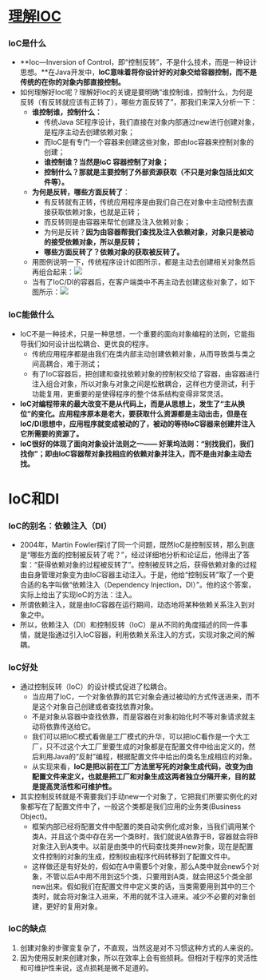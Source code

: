 # [理解IOC](http://blog.csdn.net/yansuoo/article/details/51234083)

### IoC是什么

- **Ioc—Inversion of Control，即“控制反转”，不是什么技术，而是一种设计思想。**在Java开发中，**IoC意味着将你设计好的对象交给容器控制，而不是传统的在你的对象内部直接控制。**
- 如何理解好Ioc呢？理解好Ioc的关键是要明确“谁控制谁，控制什么，为何是反转（有反转就应该有正转了），哪些方面反转了”，那我们来深入分析一下：
  - **谁控制谁，控制什么：**
    - 传统Java SE程序设计，我们直接在对象内部通过new进行创建对象，是程序主动去创建依赖对象；
    - 而IoC是有专门一个容器来创建这些对象，即由Ioc容器来控制对象的创建；
    - **谁控制谁？当然是IoC 容器控制了对象；**
    - **控制什么？那就是主要控制了外部资源获取（不只是对象包括比如文件等）。**
  - **为何是反转，哪些方面反转了**：
    - 有反转就有正转，传统应用程序是由我们自己在对象中主动控制去直接获取依赖对象，也就是正转；
    - 而反转则是由容器来帮忙创建及注入依赖对象；
    - 为何是反转？**因为由容器帮我们查找及注入依赖对象，对象只是被动的接受依赖对象，所以是反转；**
    - **哪些方面反转了？依赖对象的获取被反转了。**
  - 用图例说明一下，传统程序设计如图所示，都是主动去创建相关对象然后再组合起来：![](https://github.com/walmt/interview_questions/blob/master/Java/img/1.jpg?raw=true)
  - 当有了IoC/DI的容器后，在客户端类中不再主动去创建这些对象了，如下图所示：![](https://github.com/walmt/interview_questions/blob/master/Java/img/2.JPG?raw=true)

### IoC能做什么

- IoC不是一种技术，只是一种思想，一个重要的面向对象编程的法则，它能指导我们如何设计出松耦合、更优良的程序。
  - 传统应用程序都是由我们在类内部主动创建依赖对象，从而导致类与类之间高耦合，难于测试；
  - 有了IoC容器后，把创建和查找依赖对象的控制权交给了容器，由容器进行注入组合对象，所以对象与对象之间是松散耦合，这样也方便测试，利于功能复用，更重要的是使得程序的整个体系结构变得非常灵活。
- **IoC对编程带来的最大改变不是从代码上，而是从思想上，发生了“主从换位”的变化。应用程序原本是老大，要获取什么资源都是主动出击，但是在IoC/DI思想中，应用程序就变成被动的了，被动的等待IoC容器来创建并注入它所需要的资源了。**
- **IoC很好的体现了面向对象设计法则之一—— 好莱坞法则：“别找我们，我们找你”；即由IoC容器帮对象找相应的依赖对象并注入，而不是由对象主动去找。**

# IoC和DI

### IoC的别名：依赖注入（DI）

- 2004年，Martin Fowler探讨了同一个问题，既然IoC是控制反转，那么到底是“哪些方面的控制被反转了呢？”，经过详细地分析和论证后，他得出了答案：“获得依赖对象的过程被反转了”。控制被反转之后，获得依赖对象的过程由自身管理对象变为由IoC容器主动注入。于是，他给“控制反转”取了一个更合适的名字叫做“依赖注入（Dependency Injection，DI）”。他的这个答案，实际上给出了实现IoC的方法：注入。
- 所谓依赖注入，就是由IoC容器在运行期间，动态地将某种依赖关系注入到对象之中。
- 所以，依赖注入（DI）和控制反转（IoC）是从不同的角度描述的同一件事情，就是指通过引入IoC容器，利用依赖关系注入的方式，实现对象之间的解耦。

### IoC好处

- 通过控制反转（IoC）的设计模式促进了松耦合。
  - 当应用了IoC，一个对象依靠的其它对象会通过被动的方式传送进来，而不是这个对象自己创建或者查找依靠对象。
  - 不是对象从容器中查找依靠，而是容器在对象初始化时不等对象请求就主动将依靠传送给它。
  - 我们可以把IoC模式看做是工厂模式的升华，可以把IoC看作是一个大工厂，只不过这个大工厂里要生成的对象都是在配置文件中给出定义的，然后利用Java的“反射”编程，根据配置文件中给出的类名生成相应的对象。
  - 从实现来看，**IoC是把以前在工厂方法里写死的对象生成代码，改变为由配置文件来定义，也就是把工厂和对象生成这两者独立分隔开来，目的就是提高灵活性和可维护性。**
- 其实控制反转就是不需要我们手动new一个对象了，它把我们所要实例化的对象都写在了配置文件中了，一般这个类都是我们应用的业务类(Business Object)。
  - 框架内部已经将配置文件中配置的类自动实例化成对象，当我们调用某个类A，并且这个类中存在另一个类B时，我们就说A依靠于B，容器就会将B对象注入到A类中。以前是由类中的代码查找类并new对象，现在是配置文件控制的对象的生成，控制权由程序代码转移到了配置文件中。
  - 这样做还是有好处的，假如在A中需要5个对象，那么A类中就会new5个对象，不管以后A中用不用到这5个类，只要用到A类，就会把这5个类全部new出来。假如我们在配置文件中定义类的话，当类需要用到其中的三个类时，就会将对象注入进来，不用的就不注入进来。减少不必要的对象创建，更好的复用对象。

### IoC的缺点

1. 创建对象的步骤变复杂了，不直观，当然这是对不习惯这种方式的人来说的。
2. 因为使用反射来创建对象，所以在效率上会有些损耗。但相对于程序的灵活性和可维护性来说，这点损耗是微不足道的。
